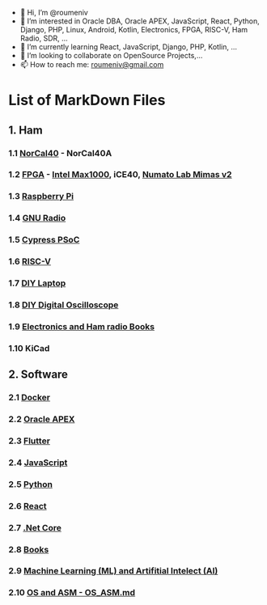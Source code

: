 - 👋 Hi, I’m @roumeniv
- 👀 I’m interested in Oracle DBA, Oracle APEX, JavaScript, React, Python, Django, PHP, Linux, Android, Kotlin, Electronics, FPGA, RISC-V, Ham Radio, SDR, ...
- 🌱 I’m currently learning React, JavaScript, Django, PHP, Kotlin, ...
- 💞️ I’m looking to collaborate on OpenSource Projects,...
- 📫 How to reach me: roumeniv@gmail.com

<!---
roumeniv/roumeniv is a ✨ special ✨ repository because its `README.md` (this file) appears on your GitHub profile.
You can click the Preview link to take a look at your changes.
--->

# List of MarkDown Files

## 1. Ham  

### 1.1 [NorCal40](./Ham/NorCal40A/ReadMe.md) - NorCal40A  

### 1.2 [FPGA](./Ham/fpga/ReadMe.md) - [Intel Max1000](./Ham/fpga/MAX1000/MAX1000_First_Steps.docx), iCE40, [Numato Lab Mimas v2](Ham/fpga/Numato_Lab/FPGA_Numato_Lab_Mimas_v2.md)   

### 1.3 [Raspberry Pi](ReadMe.md)  

### 1.4 [GNU Radio](./Ham/GNU_Radio/ReadMe.md)    

### 1.5 [Cypress PSoC](./Ham/PSOC/psoc.md)  

### 1.6 [RISC-V](./Ham/RISC-V/ReadMe.md)  

### 1.7 [DIY Laptop](./Ham/laptops/ReadMe.md)  

### 1.8 [DIY Digital Oscilloscope](./Ham/scopes/ReadMe.md)  

### 1.9 [Electronics and Ham radio Books](./Ham/e-books/ReadMe.md)  

### 1.10 KiCad  

  

## 2. Software  

### 2.1 [Docker](ReadMe.md)   

### 2.2 [Oracle APEX](./Software/APEX/ReadMe.md)  

### 2.3 [Flutter](ReadMe.md)   

### 2.4 [JavaScript](ReadMe.md)  

### 2.5 [Python](./Software/Python/ReadMe.md)    

### 2.6 [React](./Software/React/ReadMe.md)  

### 2.7 [.Net Core](./Software/LittleAspNetCoreBook/ReadMe.md)  

### 2.8 [Books](./Software/Ebooks/ReadMe.md)    

### 2.9 [Machine Learning (ML) and Artifitial Intelect (AI)](./Software/ML/ReadMe.md)   

### 2.10 [OS and ASM - OS_ASM.md](./Software/OS/ReadMe.md)  
